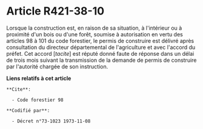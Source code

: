 # Article R421-38-10

Lorsque la construction est, en raison de sa situation, à l'intérieur ou à proximité d'un bois ou d'une forêt, soumise à
autorisation en vertu des articles 98 à 101 du code forestier, le permis de construire est délivré après consultation du
directeur départemental de l'agriculture et avec l'accord du préfet. Cet accord [*tacite*] est réputé donné faute de réponse
dans un délai de trois mois suivant la transmission de la demande de permis de construire par l'autorité chargée de son
instruction.

**Liens relatifs à cet article**

	**Cite**:

	  - Code forestier 98

	**Codifié par**:

	  - Décret n°73-1023 1973-11-08

